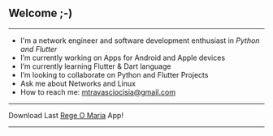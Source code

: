 ## Welcome ;-)

---

- I'm a network engineer and software development enthusiast in *Python and Flutter*
- I’m currently working on Apps for Android and Apple devices
- I’m currently learning Flutter & Dart language
- I’m looking to collaborate on Python and Flutter Projects
- Ask me about Networks and Linux
- How to reach me: mtravasciocisia@gmail.com

---

Download Last [Rege O Maria](https://mtravascio.github.io/mtravascio/) App!

---
